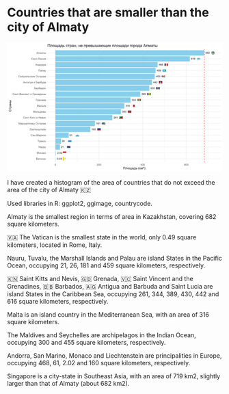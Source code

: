 # Countries that are smaller than the city of Almaty

![](smaller-than-Almaty-city.jpg)

I have created a histogram of the area of countries that do not exceed the area of the city of Almaty 🇰🇿 

Used libraries in R: ggplot2, ggimage, countrycode.

Almaty is the smallest region in terms of area in Kazakhstan, covering 682 square kilometers.

🇻🇦 The Vatican is the smallest state in the world, only 0.49 square kilometers, located in Rome, Italy.

Nauru, Tuvalu, the Marshall Islands and Palau are island States in the Pacific Ocean, occupying 21, 26, 181 and 459 square kilometers, respectively.

🇰🇳 Saint Kitts and Nevis, 🇬🇩 Grenada, 🇻🇨 Saint Vincent and the Grenadines, 🇧🇧 Barbados, 🇦🇬 Antigua and Barbuda and Saint Lucia are island States in the Caribbean Sea, occupying 261, 344, 389, 430, 442 and 616 square kilometers, respectively.

Malta is an island country in the Mediterranean Sea, with an area of 316 square kilometers.

The Maldives and Seychelles are archipelagos in the Indian Ocean, occupying 300 and 455 square kilometers, respectively.

Andorra, San Marino, Monaco and Liechtenstein are principalities in Europe, occupying 468, 61, 2.02 and 160 square kilometers, respectively.

Singapore is a city-state in Southeast Asia, with an area of 719 km2, slightly larger than that of Almaty (about 682 km2).
